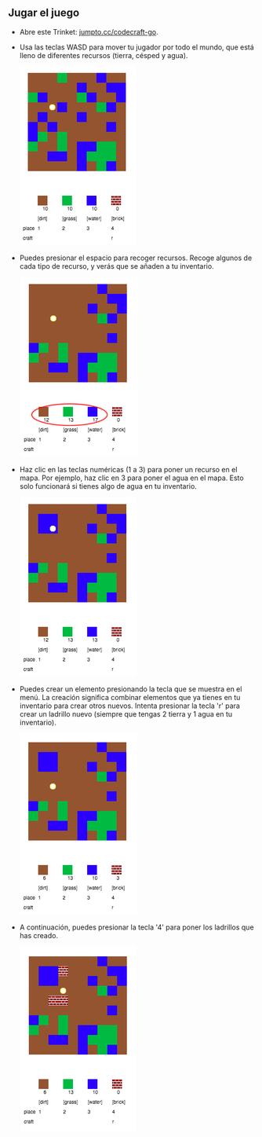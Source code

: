 ## Jugar el juego

+ Abre este Trinket: <a href="https://trinket.io/python/c3877b95d4" target="_blank">jumpto.cc/codecraft-go</a>.

+ Usa las teclas WASD para mover tu jugador por todo el mundo, que está lleno de diferentes recursos (tierra, césped y agua).
    
    ![screenshot](images/craft-move.png)

+ Puedes presionar el espacio para recoger recursos. Recoge algunos de cada tipo de recurso, y verás que se añaden a tu inventario.
    
    ![screenshot](images/craft-pickup.png)

+ Haz clic en las teclas numéricas (1 a 3) para poner un recurso en el mapa. Por ejemplo, haz clic en 3 para poner el agua en el mapa. Esto solo funcionará si tienes algo de agua en tu inventario.
    
    ![screenshot](images/craft-place-water.png)

+ Puedes crear un elemento presionando la tecla que se muestra en el menú. La creación significa combinar elementos que ya tienes en tu inventario para crear otros nuevos. Intenta presionar la tecla 'r' para crear un ladrillo nuevo (siempre que tengas 2 tierra y 1 agua en tu inventario).
    
    ![screenshot](images/craft-craft-brick.png)

+ A continuación, puedes presionar la tecla '4' para poner los ladrillos que has creado.
    
    ![screenshot](images/craft-place-brick.png)